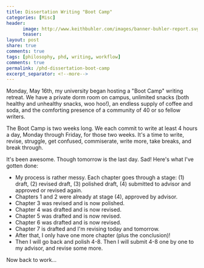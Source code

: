 ```yaml
---
title: Dissertation Writing "Boot Camp"
categories: [Misc]
header:
      image: http://www.keithbuhler.com/images/banner-buhler-report.svg
      teaser: 
layout: post
share: true
comments: true
tags: [philosophy, phd, writing, workflow]
comments: true
permalink: /phd-dissertation-boot-camp
excerpt_separator: <!--more-->
---
```


Monday, May 16th, my university began hosting a "Boot Camp" writing retreat. We have a private dorm room on campus, unlimited snacks (both healthy and unhealthy snacks, woo hoo!), an endless supply of coffee and soda, and the comforting presence of a community of 40 or so fellow writers.

The Boot Camp is two weeks long. We each commit to write at least 4 hours a day, Monday through Friday, for those two weeks. It's a time to write, revise, struggle, get confused, commiserate, write more, take breaks, and break through.

It's been awesome. Though tomorrow is the last day. Sad! Here's what I've gotten done:

<!--more-->

- My process is rather messy. Each chapter goes through a stage: (1) draft, (2) revised draft, (3) polished draft, (4) submitted to advisor and approved or revised again.
- Chapters 1 and 2 were already at stage (4), approved by advisor.
- Chapter 3 was revised and is now polished.
- Chapter 4 was drafted and is now revised.
- Chapter 5 was drafted and is now revised.
- Chapter 6 was drafted and is now revised. 
- Chapter 7 is drafted and I'm revising today and tomorrow.
- After that, I only have one more chapter (plus the conclusion)!
- Then I will go back and polish 4-8. Then I will submit 4-8 one by one to my advisor, and revise some more.

Now back to work...